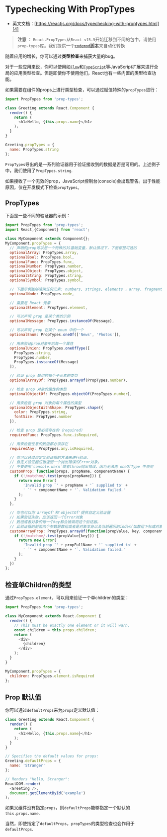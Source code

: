 # Typechecking With PropTypes

- 英文文档：[https://reactjs.org/docs/typechecking-with-proptypes.html][4]

>**注意** ： `React.PropTypes`从`React v15.5`开始迁移到不同的包中，请使用`prop-types`库。我们提供一个[`codemod`脚本][1]来自动化转换

随着应用的增长，你可以通过**类型检查**来捕获大量的bug。

对于一些应用来说，你可以使用如[`Flow`][2]和[`TypeScript`][3]等JavaScript扩展来进行全局的应用类型检查。但是即使你不使用他们，React也有一些内置的类型检查功能。

如果需要在组件的props上进行类型检查，可以通过赋值特殊的`propTypes`进行：

```javascript
import PropTypes from 'prop-types';

class Greeting extends React.Component {
  render() {
    return (
      <h1>Hello, {this.props.name}</h1>
    );
  }
}

Greeting.propTypes = {
  name: PropTypes.string
};
```

`PropTypes`导出的是一系列验证器用于验证接收到的数据是否是可用的。上述例子中，我们使用了`PropTypes.string`.

如果接收了一个无效的prop，JavaScript控制台(console)会出现警告。出于性能原因，仅在开发模式下检查`propTypes`。

## PropTypes

下面是一些不同的验证器的示例：

```javascript
import PropTypes from 'prop-types';
import React,{Component} from 'react';

class MyComponent extends Component{};
MyComponent.propTypes = {
  // 声明的prop可以是一个特殊的JS基础变量，默认情况下，下面都是可选的
  optionalArray: PropTypes.array,
  optionalBool: PropTypes.bool,
  optionalFunc: PropTypes.func,
  optionalNumber: PropTypes.number,
  optionalObject: PropTypes.object,
  optionalString: PropTypes.string,
  optionalSymbol: PropTypes.symbol,

  // 下面示例能够渲染任何元素: numbers, strings, elements ，array, fragment
  optionalNode: PropTypes.node,

  // 需要是 React 元素
  optionalElement: PropTypes.element,

  // 可以声明 prop 是某个类的示例
  optionalMessage: PropTypes.instanceOf(Message),

  // 可以声明 prop 在某个 enum 中的一个
  optionalEnum: PropTypes.oneOf(['News', 'Photos']),

  // 用来验证prop对象中的每一个属性
  optionalUnion: PropTypes.oneOfType([
    PropTypes.string,
    PropTypes.number,
    PropTypes.instanceOf(Message)
  ]),

  // 验证 prop 数组的每个子元素的类型
  optionalArrayOf: PropTypes.arrayOf(PropTypes.number),

  // 检查 prop 对象的属性的类型
  optionalObjectOf: PropTypes.objectOf(PropTypes.number),

  // 用来检查 prop 对象的每个属性的类型
  optionalObjectWithShape: PropTypes.shape({
    color: PropTypes.string,
    fontSize: PropTypes.number
  }),

  // 检查 prop 是必须存在的（required）
  requiredFunc: PropTypes.func.isRequired,

  // 用来检查任意的数值都必须存在
  requiredAny: PropTypes.any.isRequired,

  // 你可以通过自定义验证器的方法来进行验证。
  // 自定义验证器应当返回一个抛出错误的Error对象。
  // 不要使用`console.warn`或者throw抛出错误，因为无法再 oneOfType 中使用
  customProp: function(props, propName, componentName) {
    if (!/matchme/.test(props[propName])) {
      return new Error(
        'Invalid prop `' + propName + '` supplied to' +
        ' `' + componentName + '`. Validation failed.'
      );
    }
  },

  // 你也可以为'arrayOf'和'objectOf'提供自定义验证器
  // 如果验证失败，应该返回一个Error对象
  // 数组或者对象的每一个key都会被调用这个验证器。
  // 此验证器的前面两个参数是数组或者是对象本身以及当前遍历的index(如数组下标或对象属性key)
  customArrayProp: PropTypes.arrayOf(function(propValue, key, componentName, location, propFullName) {
    if (!/matchme/.test(propValue[key])) {
      return new Error(
        'Invalid prop `' + propFullName + '` supplied to' +
        ' `' + componentName + '`. Validation failed.'
      );
    }
  })
};
```

## 检查单Children的类型

通过`PropTypes.element`，可以用来验证一个单children的类型：

```javascript
import PropTypes from 'prop-types';

class MyComponent extends React.Component {
  render() {
    // This must be exactly one element or it will warn.
    const children = this.props.children;
    return (
      <div>
        {children}
      </div>
    );
  }
}

MyComponent.propTypes = {
  children: PropTypes.element.isRequired
};
```

## Prop 默认值

你可以通过`defaultProps`来为`props`定义默认值：

```javascript
class Greeting extends React.Component {
  render() {
    return (
      <h1>Hello, {this.props.name}</h1>
    );
  }
}

// Specifies the default values for props:
Greeting.defaultProps = {
  name: 'Stranger'
};

// Renders "Hello, Stranger":
ReactDOM.render(
  <Greeting />,
  document.getElementById('example')
);
```
如果父组件没有指定`props`，则`defaultProps`能够指定一个默认的`this.props.name`.

当然，即使指定了`defaultProps`，`propTypes`的类型检查也会作用于`defaultProps`.





[1]: https://reactjs.org/blog/2017/04/07/react-v15.5.0.html#migrating-from-react.proptypes
[2]: https://flowtype.org/
[3]: https://www.typescriptlang.org/
[4]: https://reactjs.org/docs/typechecking-with-proptypes.html